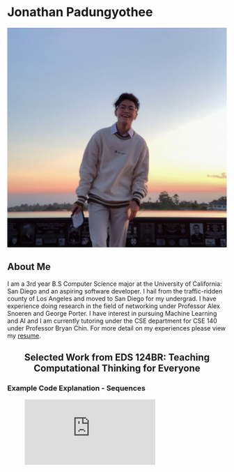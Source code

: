 # Jonathan Padungyothee
![Portrait of myself](kasalmao.jpg)
## About Me
I am a 3rd year B.S Computer Science major at the University of California: San Diego and an aspiring software developer. I hail from the traffic-ridden county of Los Angeles and moved to San Diego for my undergrad. I have experience doing research in the field of networking under Professor Alex Snoeren and George Porter. I have interest in pursuing Machine Learning and AI and I am currently tutoring under the CSE department for CSE 140 under Professor Bryan Chin. For more detail on my experiences please view my [resume](resume.pdf).

## <center>Selected Work from EDS 124BR: Teaching Computational Thinking for Everyone</center>

### Example Code Explanation - Sequences
<!-- blank line -->
<figure class="video_container">
  <iframe src="https://www.youtube.com/embed/dxDmgXlKKAY" frameborder="0" allowfullscreen="true"> </iframe>
</figure>
<!-- blank line -->
